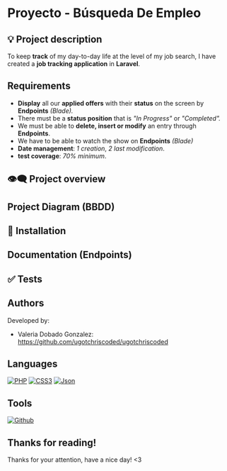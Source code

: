 # Proyecto - Búsqueda De Empleo

## :bulb: Project description
To keep **track** of my day-to-day life at the level of my job search, I have created a **job tracking application** in **Laravel**.

## Requirements
- **Display** all our **applied offers** with their **status** on the screen by **Endpoints** *(Blade).*
- There must be a **status position** that is *"In Progress"* or *"Completed".*
- We must be able to **delete, insert or modify** an entry through **Endpoints**.
- We have to be able to watch the show on **Endpoints** *(Blade)*
- **Date management**: *1 creation*, *2 last modification*.
- **test coverage**: *70% minimum*.

## :eye_speech_bubble: Project overview

## Project Diagram (BBDD)

## :scroll: Installation

## Documentation (Endpoints)

## :white_check_mark: Tests

## Authors
Developed by: 
- Valeria Dobado Gonzalez: https://github.com/ugotchriscoded/ugotchriscoded
  
## Languages
<a href='https://github.com/shivamkapasia0' target="_blank"><img alt='PHP' src='https://img.shields.io/badge/github-100000?style=for-the-badge&logo=PHP&logoColor=white&labelColor=777BB4&color=777BB4'/></a>
<a href='https://github.com/shivamkapasia0' target="_blank"><img alt='CSS3' src='https://img.shields.io/badge/github-100000?style=for-the-badge&logo=CSS3&logoColor=white&labelColor=1572B6&color=1572B6'/></a>
<a href='https://github.com/shivamkapasia0' target="_blank"><img alt='Json' src='https://img.shields.io/badge/github-100000?style=for-the-badge&logo=Json&logoColor=white&labelColor=000000&color=000000'/></a>

## Tools
<a href='https://github.com/shivamkapasia0' target="_blank"><img alt='Github' src='https://img.shields.io/badge/github-100000?style=for-the-badge&logo=Github&logoColor=white&labelColor=000000&color=000000'/></a>

## Thanks for reading!

Thanks for your attention, have a nice day! <3


